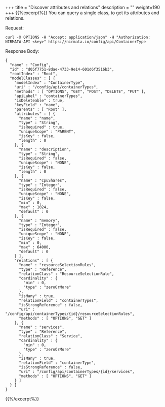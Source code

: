 +++
title = "Discover attributes and relations"
description = ""
weight=190
+++
{{%excerpt%}}
You can query a single class, to get its attributes and relations.

Request:

    curl -X OPTIONS -H "Accept: application/json" -H "Authorization: NIRMATA-API <key>" https://nirmata.io/config/api/ContainerType

Response Body:

    {
      "name" : "Config",
      "id" : "d05f7751-8dae-4733-9e14-601d6f3516b3",
      "rootIndex" : "Root",
      "modelClasses" : [ {
        "modelIndex" : "ContainerType",
        "uri" : "/config/api/containerTypes",
        "methods" : [ "OPTIONS", "GET", "POST", "DELETE", "PUT" ],
        "apiLabel" : "containerTypes",
        "isDeleteable" : true,
        "keyField" : "name",
        "parents" : [ "Root" ],
        "attributes" : [ {
          "name" : "name",
          "type" : "String",
          "isRequired" : true,
          "uniqueScope" : "PARENT",
          "isKey" : false,
          "length" : 0
        }, {
          "name" : "description",
          "type" : "String",
          "isRequired" : false,
          "uniqueScope" : "NONE",
          "isKey" : false,
          "length" : 0
        }, {
          "name" : "cpuShares",
          "type" : "Integer",
          "isRequired" : false,
          "uniqueScope" : "NONE",
          "isKey" : false,
          "min" : 0,
          "max" : 1024,
          "default" : 0
        }, {
          "name" : "memory",
          "type" : "Integer",
          "isRequired" : false,
          "uniqueScope" : "NONE",
          "isKey" : false,
          "min" : 0,
          "max" : 64000,
          "default" : 0
        } ],
        "relations" : [ {
          "name" : "resourceSelectionRules",
          "type" : "Reference",
          "relationClass" : "ResourceSelectionRule",
          "cardinality" : {
            "min" : 0,
            "type" : "zeroOrMore"
          },
          "isMany" : true,
          "relationField" : "containerTypes",
          "isStrongReference" : false,
          "uri" : "/config/api/containerTypes/{id}/resourceSelectionRules",
          "methods" : [ "OPTIONS", "GET" ]
        }, {
          "name" : "services",
          "type" : "Reference",
          "relationClass" : "Service",
          "cardinality" : {
            "min" : 0,
            "type" : "zeroOrMore"
          },
          "isMany" : true,
          "relationField" : "containerType",
          "isStrongReference" : false,
          "uri" : "/config/api/containerTypes/{id}/services",
          "methods" : [ "OPTIONS", "GET" ]
        } ]
      } ]
    }
{{%/excerpt%}}
